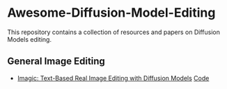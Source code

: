 # Awesome-Diffusion-Model-Editing
This repository contains a collection of resources and papers on Diffusion Models editing.

## General Image Editing
- [Imagic: Text-Based Real Image Editing with Diffusion Models](https://arxiv.org/pdf/2210.09276) [Code](https://imagic-editing.github.io/)
